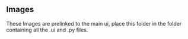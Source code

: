## Images 

These Images are prelinked to the main ui, place this folder in the folder containing all the .ui and .py files.
